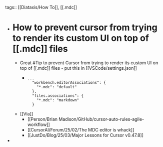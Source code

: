 tags:: [[Diataxis/How To]], [[.mdc]]

- # How to prevent cursor from trying to render its custom UI on top of [[.mdc]] files
	- Great #Tip to prevent Cursor from trying to render its custom UI on top of [[.mdc]] files - put this in [[VSCode/settings.json]]
		- ```
		  ...
		    "workbench.editorAssociations": {
		      "*.mdc": "default"
		    },
		    "files.associations": {
		      "*.mdc": "markdown"
		    }
		  ```
	- [[Via]]
		- [[Person/Brian Madison/GitHub/cursor-auto-rules-agile-workflow]]
		- [[CursorAI/Forum/25/02/The MDC editor is whack]]
		- [[JustDo/Blog/25/03/Major Lessons for Cursor v0.47.8]]
-